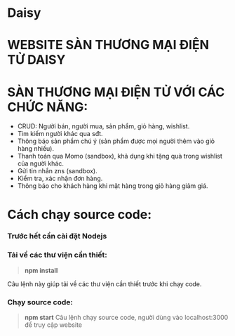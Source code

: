 # Daisy
# WEBSITE SÀN THƯƠNG MẠI ĐIỆN TỬ DAISY
# SÀN THƯƠNG MẠI ĐIỆN TỬ VỚI CÁC CHỨC NĂNG:
- CRUD: Người bán, người mua, sản phẩm, giỏ hàng, wishlist.
- Tìm kiếm người khác qua sđt.
- Thông báo sản phẩm chú ý (sản phẩm được mọi người thêm vào giỏ hàng nhiều).
- Thanh toán qua Momo (sandbox), khả dụng khi tặng quà trong wishlist của người khác.
- Gửi tin nhắn zns (sandbox).
- Kiểm tra, xác nhận đơn hàng.
- Thông báo cho khách hàng khi mặt hàng trong giỏ hàng giảm giá.
# Cách chạy source code:
### Trước hết cần cài đặt Nodejs
### Tải về các thư viện cần thiết:
> **npm install**

Câu lệnh này giúp tải về các thư viện cần thiết trước khi chạy code.
### Chạy source code:
> **npm start**
Câu lệnh chạy source code, người dùng vào localhost:3000 để truy cập website
